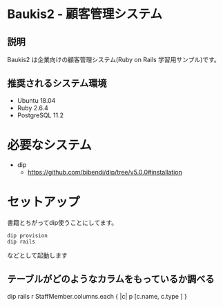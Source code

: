 # Baukis2 - 顧客管理システム

## 説明

Baukis2 は企業向けの顧客管理システム(Ruby on Rails 学習用サンプル)です。

## 推奨されるシステム環境

* Ubuntu 18.04
* Ruby 2.6.4
* PostgreSQL 11.2

# 必要なシステム

- dip
  - https://github.com/bibendi/dip/tree/v5.0.0#installation

# セットアップ

書籍とちがってdip使うことにしてます。

```
dip provision
dip rails
```

などとして起動します

## テーブルがどのようなカラムをもっているか調べる
dip rails r StaffMember.columns.each { |c| p [c.name, c.type ] }
